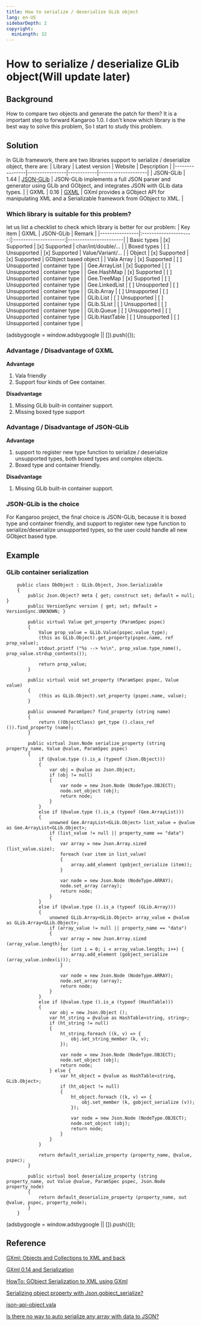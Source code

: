 ```yaml
---
title: How to serialize / deserialize GLib object
lang: en-US
sidebarDepth: 2
copyright:
  minLength: 32
---
```


# How to serialize / deserialize GLib object(Will update later)

## Background
How to compare two objects and generate the patch for them? It is a important step to forward Kangaroo 1.0.
I don't know which library is the best way to solve this problem,  So I start to study this problem.

## Solution
In GLib framework, there are two libraries support to serialize / deserialize object, there are:
| Library        | Latest version | Website    | Description        |
|----------------|----------------|------------|--------------------|
| JSON-GLib | 1.44 | [JSON-GLib](https://gitlab.gnome.org/GNOME/json-glib) | JSON-GLib implements a full JSON parser and generator using GLib and GObject, and integrates JSON with GLib data types. |
| GXML    | 0.16 | [GXML](https://gitlab.gnome.org/GNOME/gxml) | GXml provides a GObject API for manipulating XML and a Serializable framework from GObject to XML. |

### Which library is suitable for this problem?

let us list a checklist to check which library is better for our problem:
| Key item       | GXML                  | JSON-GLib             | Remark                |
|----------------|:---------------------:|:---------------------:|-----------------------|
| Basic types    | [x] Supported         | [x] Supported         | char/int/double/...   |
| Boxed types    | [ ] Unsupported       | [x] Supported         | Value/Variant/...     |
| Object         | [x] Supported         | [x] Supported         | GObject based object  |
| Vala Array     | [x] Supported         | [ ] Unsupported       | container type        |
| Gee.ArrayList  | [x] Supported         | [ ] Unsupported       | container type        |
| Gee.HashMap    | [x] Supported         | [ ] Unsupported       | container type        |
| Gee.TreeMap    | [x] Supported         | [ ] Unsupported       | container type        |
| Gee.LinkedList | [ ] Unsupported       | [ ] Unsupported       | container type        |
| GLib.Array     | [ ] Unsupported       | [ ] Unsupported       | container type        |
| GLib.List      | [ ] Unsupported       | [ ] Unsupported       | container type        |
| GLib.SList     | [ ] Unsupported       | [ ] Unsupported       | container type        |
| GLib.Queue     | [ ] Unsupported       | [ ] Unsupported       | container type        |
| GLib.HastTable | [ ] Unsupported       | [ ] Unsupported       | container type        |

<div>
    <script2 type="text/javascript" async="true" src="https://pagead2.googlesyndication.com/pagead/js/adsbygoogle.js" />
    <ins class="adsbygoogle"
        style="display:block; text-align:center;"
        data-ad-layout="in-article"
        data-ad-format="fluid"
        data-ad-client="ca-pub-3975819313740938"
        data-ad-slot="6760827895"></ins>
    <script2 type="text/javascript">
        (adsbygoogle = window.adsbygoogle || []).push({});
    </script2>
</div>

### Advantage / Disadvantage of GXML
__Advantage__
1. Vala friendly 
2. Support four kinds of Gee container.

__Disadvantage__
1. Missing GLib built-in container support.
2. Missing boxed type support

### Advantage / Disadvantage of JSON-GLib
__Advantage__
1. support to register new type function to serialize / deserialize unsupported types, both boxed types and complex objects.
2. Boxed type and container friendly.

__Disadvantage__
1. Missing GLib built-in container support.

### JSON-GLib is the choice
For Kangaroo project, the final choice is JSON-GLib, because it is boxed type and container friendly, and support to register new type function to serialize/deserialize unsupported types, so the user could handle all new GObject based type.

## Example
### GLib container serialization
```vala
    public class DbObject : GLib.Object, Json.Serializable
    {
        public Json.Object? meta { get; construct set; default = null; }
        public VersionSync version { get; set; default = VersionSync.UNKNOWN; }

        public virtual Value get_property (ParamSpec pspec)
        {
            Value prop_value = GLib.Value(pspec.value_type);
            (this as GLib.Object).get_property(pspec.name, ref prop_value);
            stdout.printf ("%s --> %s\n", prop_value.type_name(), prop_value.strdup_contents());

            return prop_value;
        }

        public virtual void set_property (ParamSpec pspec, Value value)
        {
            (this as GLib.Object).set_property (pspec.name, value);
        }

        public unowned ParamSpec? find_property (string name)
        {
            return ((ObjectClass) get_type ().class_ref ()).find_property (name);
        }

        public virtual Json.Node serialize_property (string property_name, Value @value, ParamSpec pspec)
        {
            if (@value.type ().is_a (typeof (Json.Object)))
            {
                var obj = @value as Json.Object;
                if (obj != null)
                {
                    var node = new Json.Node (NodeType.OBJECT);
                    node.set_object (obj);
                    return node;
                }
            }
            else if (@value.type ().is_a (typeof (Gee.ArrayList)))
            {
                unowned Gee.ArrayList<GLib.Object> list_value = @value as Gee.ArrayList<GLib.Object>;
                if (list_value != null || property_name == "data")
                {
                    var array = new Json.Array.sized (list_value.size);
                    foreach (var item in list_value)
                    {
                        array.add_element (gobject_serialize (item));
                    }

                    var node = new Json.Node (NodeType.ARRAY);
                    node.set_array (array);
                    return node;
                }
            }
            else if (@value.type ().is_a (typeof (GLib.Array)))
            {
                unowned GLib.Array<GLib.Object> array_value = @value as GLib.Array<GLib.Object>;
                if (array_value != null || property_name == "data")
                {
                    var array = new Json.Array.sized (array_value.length);
                    for (int i = 0; i < array_value.length; i++) {
                        array.add_element (gobject_serialize (array_value.index(i)));
                    }

                    var node = new Json.Node (NodeType.ARRAY);
                    node.set_array (array);
                    return node;
                }
            }            
            else if (@value.type ().is_a (typeof (HashTable)))
            {
                var obj = new Json.Object ();
                var ht_string = @value as HashTable<string, string>;
                if (ht_string != null)
                {
                    ht_string.foreach ((k, v) => {
                        obj.set_string_member (k, v);
                    });

                    var node = new Json.Node (NodeType.OBJECT);
                    node.set_object (obj);
                    return node;
                } else {
                    var ht_object = @value as HashTable<string, GLib.Object>;
                    if (ht_object != null)
                    {
                        ht_object.foreach ((k, v) => {
                            obj.set_member (k, gobject_serialize (v));
                        });    

                        var node = new Json.Node (NodeType.OBJECT);
                        node.set_object (obj);
                        return node;
                    }
                }
            }

            return default_serialize_property (property_name, @value, pspec);
        }

        public virtual bool deserialize_property (string property_name, out Value @value, ParamSpec pspec, Json.Node property_node)
        {
            return default_deserialize_property (property_name, out @value, pspec, property_node);
        }
    }
```
<div>
    <ins class="adsbygoogle"
        style="display:block; text-align:center;"
        data-ad-layout="in-article"
        data-ad-format="fluid"
        data-ad-client="ca-pub-3975819313740938"
        data-ad-slot="6760827895"></ins>
    <script2 type="text/javascript">
        (adsbygoogle = window.adsbygoogle || []).push({});
    </script2>
</div>

## Reference
[GXml: Objects and Collections to XML and back](https://blogs.gnome.org/despinosa/2016/11/06/gxml-objects-and-collections-to-xml-and-back/)

[GXml 0.14 and Serialization](https://blogs.gnome.org/despinosa/2016/11/03/gxml-0-14-and-serialization/)

[HowTo: GObject Serialization to XML using GXml](https://blogs.gnome.org/despinosa/2016/05/04/howto-gobject-serialization-to-xml-using-gxml/)

[Serializing object property with Json.gobject_serialize?](https://stackoverflow.com/questions/43344017/vala-serializing-object-property-with-json-gobject-serialize)

[json-api-object.vala](https://github.com/major-lab/json-api-glib/blob/master/src/json-api-object.vala)

[Is there no way to auto serialize any array with data to JSON?](https://discourse.gnome.org/t/is-there-no-way-to-auto-serialize-any-array-with-data-to-json/1621)

